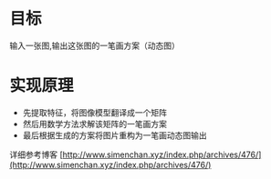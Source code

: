 # 目标
输入一张图,输出这张图的一笔画方案（动态图）



# 实现原理
- 先提取特征，将图像模型翻译成一个矩阵
- 然后用数学方法求解该矩阵的一笔画方案
- 最后根据生成的方案将图片重构为一笔画动态图输出



详细参考博客  [http://www.simenchan.xyz/index.php/archives/476/](http://www.simenchan.xyz/index.php/archives/476/)

